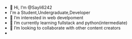 - 👋 Hi, I’m @Sayli6242
- I'm a Student,Undergraduate,Developer
- 👀 I’m interested in web develpoment
- 🌱 I’m currently learning fullstack and python(intermediate)
- 💞️ I’m looking to collaborate with other content creators
-

<!---
Sayli6242/Sayli6242 is a ✨ special ✨ repository because its `README.md` (this file) appears on your GitHub profile.
You can click the Preview link to take a look at your changes.
--->
